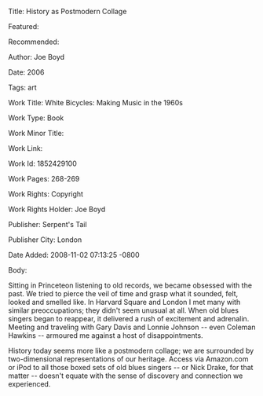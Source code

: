 Title: History as Postmodern Collage

Featured: 

Recommended: 

Author: Joe Boyd

Date: 2006

Tags: art

Work Title: White Bicycles: Making Music in the 1960s

Work Type: Book

Work Minor Title:  

Work Link: 

Work Id:  1852429100

Work Pages:  268-269

Work Rights:  Copyright

Work Rights Holder:  Joe Boyd

Publisher:  Serpent's Tail

Publisher City:  London

Date Added: 2008-11-02 07:13:25 -0800

Body:

Sitting in Princeteon listening to old records, we became obsessed with the past. We tried to pierce the veil of time and grasp what it sounded, felt, looked and smelled like. In Harvard Square and London I met many with similar preoccupations; they didn't seem unusual at all. When old blues singers began to reappear, it delivered a rush of excitement and adrenalin. Meeting and traveling with Gary Davis and Lonnie Johnson -- even Coleman Hawkins -- armoured me against a host of disappointments. 

History today seems more like a postmodern collage; we are surrounded by two-dimensional representations of our heritage. Access via Amazon.com or iPod to all those boxed sets of old blues singers -- or Nick Drake, for that matter -- doesn't equate with the sense of discovery and connection we experienced.

